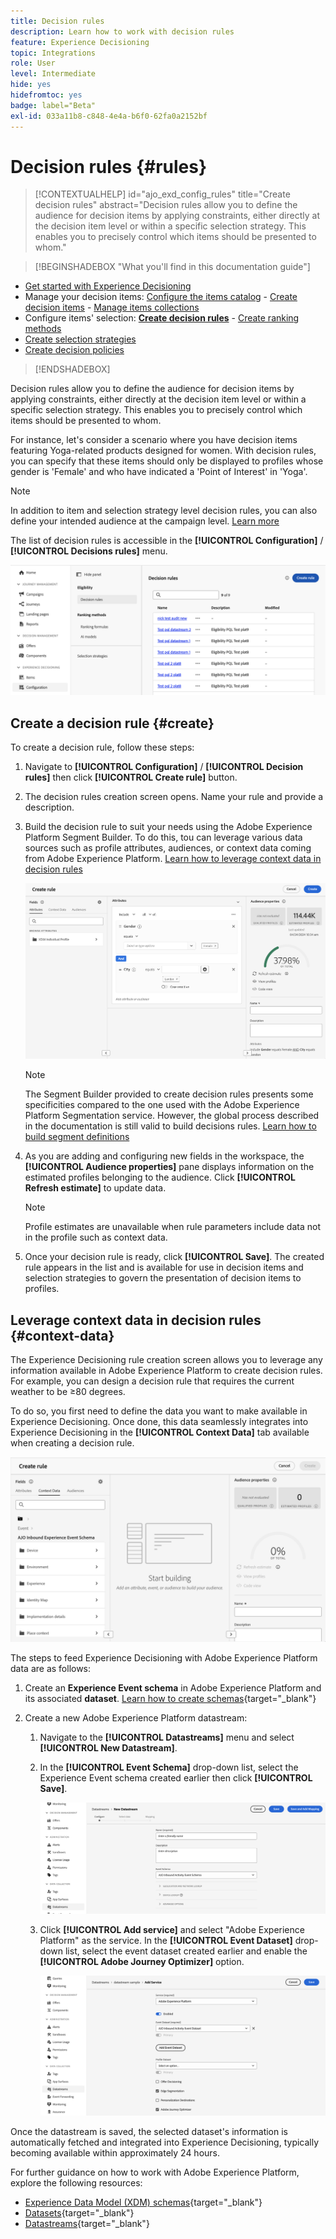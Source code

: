 ```yaml
---
title: Decision rules
description: Learn how to work with decision rules
feature: Experience Decisioning
topic: Integrations
role: User
level: Intermediate
hide: yes
hidefromtoc: yes
badge: label="Beta"
exl-id: 033a11b8-c848-4e4a-b6f0-62fa0a2152bf
---
```

# Decision rules {#rules}

>[!CONTEXTUALHELP]
>id="ajo_exd_config_rules"
>title="Create decision rules"
>abstract="Decision rules allow you to define the audience for decision items by applying constraints, either directly at the decision item level or within a specific selection strategy. This enables you to precisely control which items should be presented to whom."

>[!BEGINSHADEBOX "What you'll find in this documentation guide"]

* [Get started with Experience Decisioning](gs-experience-decisioning.md)
* Manage your decision items: [Configure the items catalog](catalogs.md) - [Create decision items](items.md) - [Manage items collections](collections.md)
* Configure items' selection: **[Create decision rules](rules.md)** - [Create ranking methods](ranking.md)
* [Create selection strategies](selection-strategies.md)
* [Create decision policies](create-decision.md)

>[!ENDSHADEBOX]

Decision rules allow you to define the audience for decision items by applying constraints, either directly at the decision item level or within a specific selection strategy. This enables you to precisely control which items should be presented to whom.

For instance, let's consider a scenario where you have decision items featuring Yoga-related products designed for women. With decision rules, you can specify that these items should only be displayed to profiles whose gender is 'Female' and who have indicated a 'Point of Interest' in 'Yoga'.

>[!NOTE]
>
>In addition to item and selection strategy level decision rules, you can also define your intended audience at the campaign level. [Learn more](../campaigns/create-campaign.md#audience)

The list of decision rules is accessible in the **[!UICONTROL Configuration]** / **[!UICONTROL Decisions rules]** menu.

![](assets/decision-rules-list.png)

## Create a decision rule {#create}

To create a decision rule, follow these steps:

1. Navigate to **[!UICONTROL Configuration]** / **[!UICONTROL Decision rules]** then click **[!UICONTROL Create rule]** button.

1. The decision rules creation screen opens. Name your rule and provide a description.

1. Build the decision rule to suit your needs using the Adobe Experience Platform Segment Builder. To do this, tou can leverage various data sources such as profile attributes, audiences, or context data coming from Adobe Experience Platform. [Learn how to leverage context data in decision rules](#context-data)

    ![](assets/decision-rules-build.png)

    >[!NOTE]
    >
    >The Segment Builder provided to create decision rules presents some specificities compared to the one used with the Adobe Experience Platform Segmentation service.  However, the global process described in the documentation is still valid to build decisions rules. [Learn how to build segment definitions](../audience/creating-a-segment-definition.md)

1. As you are adding and configuring new fields in the workspace, the **[!UICONTROL Audience properties]** pane displays information on the estimated profiles belonging to the audience. Click **[!UICONTROL Refresh estimate]** to update data.

    >[!NOTE]
    >
    >Profile estimates are unavailable when rule parameters include data not in the profile such as context data.

1. Once your decision rule is ready, click **[!UICONTROL Save]**. The created rule appears in the list and is available for use in decision items and selection strategies to govern the presentation of decision items to profiles.

## Leverage context data in decision rules {#context-data}

The Experience Decisioning rule creation screen allows you to leverage any information available in Adobe Experience Platform to create decision rules. For example, you can design a decision rule that requires the current weather to be ≥80 degrees.

To do so, you first need to define the data you want to make available in Experience Decisioning. Once done, this data seamlessly integrates into Experience Decisioning in the **[!UICONTROL Context Data]** tab available when creating a decision rule.

![](assets/decision-rules-context.png)

The steps to feed Experience Decisioning with Adobe Experience Platform data are as follows: 

1. Create an **Experience Event schema**  in Adobe Experience Platform and its associated **dataset**. [Learn how to create schemas](https://experienceleague.adobe.com/en/docs/experience-platform/xdm/ui/resources/schemas){target="_blank"}

1. Create a new Adobe Experience Platform datastream:

    1. Navigate to the **[!UICONTROL Datastreams]** menu and select **[!UICONTROL New Datastream]**.

    1. In the **[!UICONTROL Event Schema]** drop-down list, select the Experience Event schema created earlier then click **[!UICONTROL Save]**.

        ![](assets/decision-rule-context-datastream.png)

    1. Click **[!UICONTROL Add service]** and select "Adobe Experience Platform" as the service. In the **[!UICONTROL Event Dataset]** drop-down list, select the event dataset created earlier and enable the **[!UICONTROL Adobe Journey Optimizer]** option.

        ![](assets/decision-rules-context-datastream-service.png)

Once the datastream is saved, the selected dataset's information is automatically fetched and integrated into Experience Decisioning, typically becoming available within approximately 24 hours.

For further guidance on how to work with Adobe Experience Platform, explore the following resources:

* [Experience Data Model (XDM) schemas](https://experienceleague.adobe.com/en/docs/experience-platform/xdm/schema/composition){target="_blank"}
* [Datasets](https://experienceleague.adobe.com/en/docs/experience-platform/catalog/datasets/overview){target="_blank"}
* [Datastreams](https://experienceleague.adobe.com/en/docs/experience-platform/datastreams/overview){target="_blank"}
